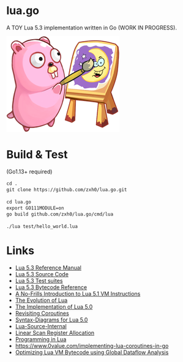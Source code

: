 # lua.go
A TOY Lua 5.3 implementation written in Go (WORK IN PROGRESS).

![lua.go Logo](logo.png?raw=true)

# Build & Test

(Go1.13+ required)


```shell
cd .
git clone https://github.com/zxh0/lua.go.git

cd lua.go
export GO111MODULE=on
go build github.com/zxh0/lua.go/cmd/lua

./lua test/hello_world.lua
```

# Links
* [Lua 5.3 Reference Manual](http://www.lua.org/manual/5.3/manual.html)
* [Lua 5.3 Source Code](http://www.lua.org/ftp/lua-5.3.4.tar.gz)
* [Lua 5.3 Test suites](http://www.lua.org/tests/lua-5.3.4-tests.tar.gz)
* [Lua 5.3 Bytecode Reference](http://the-ravi-programming-language.readthedocs.io/en/latest/lua_bytecode_reference.html#lua-5-3-bytecode-reference)
* [A No-Frills Introduction to Lua 5.1 VM Instructions](http://luaforge.net/docman/83/98/ANoFrillsIntroToLua51VMInstructions.pdf)
* [The Evolution of Lua](http://www.lua.org/doc/hopl.pdf)
* [The Implementation of Lua 5.0](http://www.lua.org/doc/jucs05.pdf)
* [Revisiting Coroutines](http://www.inf.puc-rio.br/~roberto/docs/MCC15-04.pdf)
* [Syntax-Diagrams for Lua 5.0](http://lua.lickert.net/syntax/Lua_syntax.pdf)
* [Lua-Source-Internal](https://github.com/lichuang/Lua-Source-Internal)
* [Linear Scan Register Allocation](http://www.cs.ucla.edu/~palsberg/course/cs132/linearscan.pdf)
* [Programming in Lua](https://www.lua.org/pil/)
* https://www.0value.com/implementing-lua-coroutines-in-go
* [Optimizing Lua VM Bytecode using Global Dataflow Analysis](https://nymphium.github.io/pdf/opeth_report.pdf)
